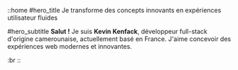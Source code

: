::home
#hero_title
Je transforme des concepts innovants en expériences utilisateur fluides

#hero_subtitle
**Salut !** Je suis **Kevin Kenfack**, développeur full-stack d'origine camerounaise, actuellement basé en France. J'aime concevoir des expériences web modernes et innovantes.

:br
::
